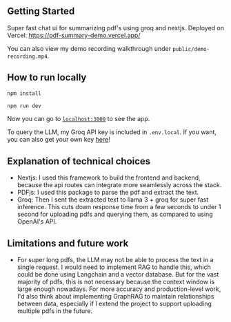 ## Getting Started

Super fast chat ui for summarizing pdf's using groq and nextjs. Deployed on Vercel: https://pdf-summary-demo.vercel.app/

You can also view my demo recording walkthrough under `public/demo-recording.mp4`.

## How to run locally

```bash
npm install

npm run dev
```

Now you can go to [`localhost:3000`](http://localhost:3000/) to see the app.

To query the LLM, my Groq API key is included in `.env.local`. If you want, you can also get your own key [here](https://console.groq.com/keys)!

## Explanation of technical choices

- Nextjs: I used this framework to build the frontend and backend, because the api routes can integrate more seamlessly across the stack.
- PDFjs: I used this package to parse the pdf and extract the text.
- Groq: Then I sent the extracted text to llama 3 + groq for super fast inference. This cuts down response time from a few seconds to under 1 second for uploading pdfs and querying them, as compared to using OpenAI's API.

## Limitations and future work

- For super long pdfs, the LLM may not be able to process the text in a single request. I would need to implement RAG to handle this, which could be done using Langchain and a vector database. But for the vast majority of pdfs, this is not necessary because the context window is large enough nowadays. For more accuracy and production-level work, I'd also think about implementing GraphRAG to maintain relationships between data, especially if I extend the project to support uploading multiple pdfs in the future.